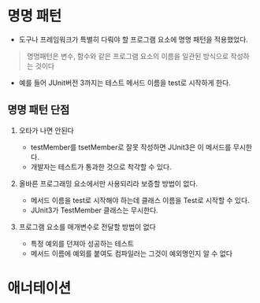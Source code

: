 # 명명 패턴 
- 도구나 프레임워크가 특별히 다뤄야 할 프로그램 요소에 명명 패턴을 적용했었다.
> 명명패턴은 변수, 함수와 같은 프로그램 요소의 이름을 일관된 방식으로 작성하는 것이다

- 예를 들어 JUnit버전 3까지는 테스트 메서드 이름을 test로 시작하게 한다.

## 명명 패턴 단점 
1. 오타가 나면 안된다
   - testMember를 tsetMember로 잘못 작성하면 JUnit3은 이 메서드를 무시한다.
   - 개발자는 테스트가 통과한 것으로 착각할 수 있다.
  
2. 올바른 프로그래밍 요소에서만 사용되리라 보증할 방법이 없다.
   - 메서드 이름을 test로 시작해야 하는데 클래스 이름을 Test로 시작할 수 있다.
   - JUnit3가 TestMember 클래스는 무시한다.
  
3. 프로그램 요소를 매개변수로 전달할 방법이 없다
   - 특정 예외를 던져아 성공하는 테스트
   - 메서드 이름에 예외를 붙여도 컴파일러는 그것이 예외명인지 알 수 없다
  
# 애너테이션 
